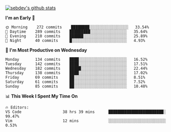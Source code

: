 [![sebdev's github stats](https://github-readme-stats.vercel.app/api?username=sebdeveloper6952&theme=vue-dark)](https://github.com/anuraghazra/github-readme-stats)
<!--START_SECTION:waka-->
**I'm an Early 🐤** 

```text
🌞 Morning    272 commits    ████████░░░░░░░░░░░░░░░░░   33.54% 
🌆 Daytime    289 commits    █████████░░░░░░░░░░░░░░░░   35.64% 
🌃 Evening    210 commits    ██████░░░░░░░░░░░░░░░░░░░   25.89% 
🌙 Night      40 commits     █░░░░░░░░░░░░░░░░░░░░░░░░   4.93%

```
📅 **I'm Most Productive on Wednesday** 

```text
Monday       134 commits    ████░░░░░░░░░░░░░░░░░░░░░   16.52% 
Tuesday      142 commits    ████░░░░░░░░░░░░░░░░░░░░░   17.51% 
Wednesday    182 commits    █████░░░░░░░░░░░░░░░░░░░░   22.44% 
Thursday     138 commits    ████░░░░░░░░░░░░░░░░░░░░░   17.02% 
Friday       69 commits     ██░░░░░░░░░░░░░░░░░░░░░░░   8.51% 
Saturday     61 commits     ██░░░░░░░░░░░░░░░░░░░░░░░   7.52% 
Sunday       85 commits     ██░░░░░░░░░░░░░░░░░░░░░░░   10.48%

```


📊 **This Week I Spent My Time On** 

```text
🔥 Editors: 
VS Code                  38 hrs 39 mins      ████████████████████████░   99.47% 
Vim                      12 mins             ░░░░░░░░░░░░░░░░░░░░░░░░░   0.53%

```


<!--END_SECTION:waka-->
